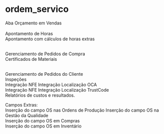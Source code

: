# ordem_servico


Aba Orçamento em Vendas</br></br>
Apontamento de Horas</br>
Apontamento com cálculos de horas extras</br></br>

Gerenciamento de Pedidos de Compra</br>
Certificados de Materiais</br></br>

Gerenciamento de Pedidos do Cliente</br>
Inspeções</br>
Integração NFE Integração Localização OCA</br>
Integração NFE Integração Localização TrustCode</br>
Relatórios de custos e resultados.

Campos Extras: </br>
Inserção do campo OS nas Ordens de Produção
Inserção do campo OS na Gestão da Qualidade</br>
Inserção do campo OS em Compras</br>
Inserção do campo OS em Inventário</br>

